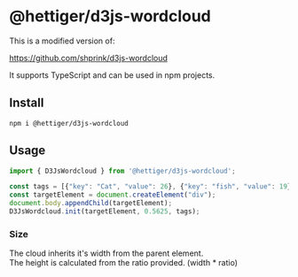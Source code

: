 @hettiger/d3js-wordcloud
==============

This is a modified version of: 

https://github.com/shprink/d3js-wordcloud

It supports TypeScript and can be used in npm projects.

## Install

```npm i @hettiger/d3js-wordcloud```

## Usage

```ts
import { D3JsWordcloud } from '@hettiger/d3js-wordcloud';

const tags = [{"key": "Cat", "value": 26}, {"key": "fish", "value": 19}, {"key": "things", "value": 18}, {"key": "look", "value": 16}, {"key": "two", "value": 15}, {"key": "like", "value": 14}, {"key": "hat", "value": 14}, {"key": "Oh", "value": 13}, {"key": "mother", "value": 12}, {"key": "One", "value": 12}, {"key": "Now", "value": 12}, {"key": "Thing", "value": 12}, {"key": "house", "value": 10}, {"key": "fun", "value": 9}, {"key": "know", "value": 9}, {"key": "good", "value": 9}, {"key": "saw", "value": 9}, {"key": "bump", "value": 8}, {"key": "hold", "value": 7}, {"key": "fear", "value": 6}, {"key": "game", "value": 6}, {"key": "play", "value": 6}, {"key": "Sally", "value": 6}, {"key": "wet", "value": 6}, {"key": "little", "value": 6}, {"key": "box", "value": 6}, {"key": "came", "value": 6}, {"key": "away", "value": 6}, {"key": "sit", "value": 5}, {"key": "ran", "value": 5}, {"key": "big", "value": 5}, {"key": "something", "value": 5}, {"key": "put", "value": 5}, {"key": "fast", "value": 5}, {"key": "go", "value": 5}, {"key": "ball", "value": 5}, {"key": "pot", "value": 5}, {"key": "show", "value": 4}, {"key": "cup", "value": 4}, {"key": "get", "value": 4}, {"key": "cake", "value": 4}, {"key": "pick", "value": 4}, {"key": "went", "value": 4}, {"key": "toy", "value": 4}, {"key": "ship", "value": 4}, {"key": "net", "value": 4}, {"key": "tell", "value": 4}, {"key": "fan", "value": 4}, {"key": "wish", "value": 4}, {"key": "day", "value": 4}, {"key": "new", "value": 4}, {"key": "tricks", "value": 4}, {"key": "way", "value": 4}, {"key": "sat", "value": 4}, {"key": "books", "value": 3}, {"key": "hook", "value": 3}, {"key": "mess", "value": 3}, {"key": "kites", "value": 3}, {"key": "rake", "value": 3}, {"key": "red", "value": 3}, {"key": "shame", "value": 3}, {"key": "bit", "value": 3}, {"key": "hands", "value": 3}, {"key": "gown", "value": 3}, {"key": "call", "value": 3}, {"key": "cold", "value": 3}, {"key": "fall", "value": 3}, {"key": "milk", "value": 3}, {"key": "shook", "value": 3}, {"key": "tame", "value": 2}, {"key": "deep", "value": 2}, {"key": "Sank", "value": 2}, {"key": "head", "value": 2}, {"key": "back", "value": 2}, {"key": "fell", "value": 2}, {"key": "hop", "value": 2}, {"key": "shut", "value": 2}, {"key": "dish", "value": 2}, {"key": "trick", "value": 2}, {"key": "take", "value": 2}, {"key": "tip", "value": 2}, {"key": "top", "value": 2}, {"key": "see", "value": 2}, {"key": "let", "value": 2}, {"key": "shake", "value": 2}, {"key": "bad", "value": 2}, {"key": "another", "value": 2}, {"key": "come", "value": 2}, {"key": "fly", "value": 2}, {"key": "want", "value": 2}, {"key": "hall", "value": 2}, {"key": "wall", "value": 2}, {"key": "Thump", "value": 2}, {"key": "Make", "value": 2}, {"key": "lot", "value": 2}, {"key": "hear", "value": 2}, {"key": "find", "value": 2}, {"key": "lots", "value": 2}, {"key": "bet", "value": 2}, {"key": "dear", "value": 2}, {"key": "looked", "value": 2}, {"key": "gone", "value": 2}, {"key": "sun", "value": 2}, {"key": "asked", "value": 1}, {"key": "shine", "value": 1}, {"key": "mind", "value": 1}, {"key": "bite", "value": 1}, {"key": "step", "value": 1}, {"key": "mat", "value": 1}, {"key": "gave", "value": 1}, {"key": "pat", "value": 1}, {"key": "bent", "value": 1}, {"key": "funny", "value": 1}, {"key": "give", "value": 1}, {"key": "games", "value": 1}, {"key": "high", "value": 1}, {"key": "hit", "value": 1}, {"key": "run", "value": 1}, {"key": "stand", "value": 1}, {"key": "fox", "value": 1}, {"key": "man", "value": 1}, {"key": "string", "value": 1}, {"key": "kit", "value": 1}, {"key": "Mothers", "value": 1}, {"key": "tail", "value": 1}, {"key": "dots", "value": 1}, {"key": "pink", "value": 1}, {"key": "white", "value": 1}, {"key": "kite", "value": 1}, {"key": "bed", "value": 1}, {"key": "bumps", "value": 1}, {"key": "jumps", "value": 1}, {"key": "kicks", "value": 1}, {"key": "hops", "value": 1}, {"key": "thumps", "value": 1}, {"key": "kinds", "value": 1}, {"key": "book", "value": 1}, {"key": "home", "value": 1}, {"key": "wood", "value": 1}, {"key": "hand", "value": 1}, {"key": "near", "value": 1}, {"key": "Think", "value": 1}, {"key": "rid", "value": 1}, {"key": "made", "value": 1}, {"key": "jump", "value": 1}, {"key": "yet", "value": 1}, {"key": "PLOP", "value": 1}, {"key": "last", "value": 1}, {"key": "stop", "value": 1}, {"key": "pack", "value": 1}, {"key": "nothing", "value": 1}, {"key": "got", "value": 1}, {"key": "sad", "value": 1}, {"key": "kind", "value": 1}, {"key": "fishHe", "value": 1}, {"key": "sunny", "value": 1}, {"key": "Yes", "value": 1}, {"key": "bow", "value": 1}, {"key": "tall", "value": 1}, {"key": "always", "value": 1}, {"key": "playthings", "value": 1}, {"key": "picked", "value": 1}, {"key": "strings", "value": 1}, {"key": "Well", "value": 1}, {"key": "lit", "value": 1}];
const targetElement = document.createElement("div");
document.body.appendChild(targetElement);
D3JsWordcloud.init(targetElement, 0.5625, tags);
```

### Size

The cloud inherits it's width from the parent element.    
The height is calculated from the ratio provided. (width * ratio)
